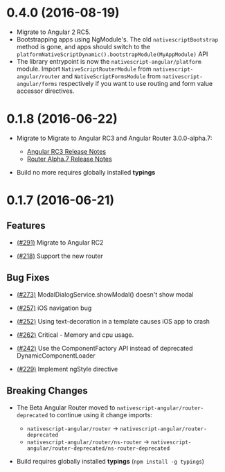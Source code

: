 # 0.4.0 (2016-08-19)

- Migrate to Angular 2 RC5.
- Bootstrapping apps using NgModule's. The old `nativescriptBootstrap` method is gone, and apps should switch to the `platformNativeScriptDynamic().bootstrapModule(MyAppModule)` API
- The library entrypoint is now the `nativescript-angular/platform` module. Import `NativeScriptRouterModule` from `nativescript-angular/router` and `NativeScriptFormsModule` from `nativescript-angular/forms` respectively if you want to use routing and form value accessor directives.

# 0.1.8 (2016-06-22)

- Migrate to Migrate to Angular RC3 and Angular Router 3.0.0-alpha.7:
   - [Angular RC3 Release Notes](https://github.com/angular/angular/blob/master/CHANGELOG.md#200-rc3-2016-06-21)
   - [Router Alpha.7 Release Notes](https://github.com/angular/angular/blob/master/modules/%40angular/router/CHANGELOG.md#300-alpha7-2016-06-17)

- Build no more requires globally installed **typings**

# 0.1.7 (2016-06-21)

## Features

- [(#291)](https://github.com/NativeScript/nativescript-angular/issues/291) Migrate to Angular RC2

- [(#218)](https://github.com/NativeScript/nativescript-angular/issues/218) Support the new router

## Bug Fixes

- [(#273)](https://github.com/NativeScript/nativescript-angular/issues/273) ModalDialogService.showModal() doesn't show modal

- [(#257)](https://github.com/NativeScript/nativescript-angular/issues/257) iOS navigation bug

- [(#252)](https://github.com/NativeScript/nativescript-angular/issues/252) Using text-decoration in a template causes iOS app to crash

- [(#262)](https://github.com/NativeScript/nativescript-angular/issues/262) Critical - Memory and cpu usage.

- [(#242)](https://github.com/NativeScript/nativescript-angular/issues/242) Use the ComponentFactory API instead of deprecated DynamicComponentLoader

- [(#229)](https://github.com/NativeScript/nativescript-angular/issues/229) Implement ngStyle directive

## Breaking Changes

- The Beta Angular Router moved to `nativescript-angular/router-deprecated` to continue using it change imports:
  - `nativescript-angular/router` -> `nativescript-angular/router-deprecated`
  - `nativescript-angular/router/ns-router` -> `nativescript-angular/router-deprecated/ns-router-deprecated`

- Build requires globally installed **typings** (`npm install -g typings`)
